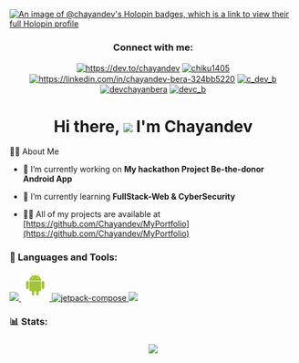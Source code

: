 
[![An image of @chayandev's Holopin badges, which is a link to view their full Holopin profile](https://holopin.me/chayandev)](https://holopin.io/@chayandev)
<div id="connection-libks" align="center">
<h3 align="center">Connect with me:</h3>
<p align="center">
<a href="https://dev.to/https://dev.to/chayandev" target="blank"><img align="center" src="https://raw.githubusercontent.com/rahuldkjain/github-profile-readme-generator/master/src/images/icons/Social/devto.svg" alt="https://dev.to/chayandev" height="30" width="40" /></a>
<a href="https://twitter.com/chiku1405" target="blank"><img align="center" src="https://raw.githubusercontent.com/rahuldkjain/github-profile-readme-generator/master/src/images/icons/Social/twitter.svg" alt="chiku1405" height="30" width="40" /></a>
<a href="https://linkedin.com/in/https://linkedin.com/in/chayandev-bera-324bb5220" target="blank"><img align="center" src="https://raw.githubusercontent.com/rahuldkjain/github-profile-readme-generator/master/src/images/icons/Social/linked-in-alt.svg" alt="https://linkedin.com/in/chayandev-bera-324bb5220" height="30" width="40" /></a>
<a href="https://instagram.com/c_dev_b" target="blank"><img align="center" src="https://raw.githubusercontent.com/rahuldkjain/github-profile-readme-generator/master/src/images/icons/Social/instagram.svg" alt="c_dev_b" height="30" width="40" /></a>
<a href="https://www.hackerrank.com/devchayanbera" target="blank"><img align="center" src="https://raw.githubusercontent.com/rahuldkjain/github-profile-readme-generator/master/src/images/icons/Social/hackerrank.svg" alt="devchayanbera" height="30" width="40" /></a>
<a href="https://www.leetcode.com/devc_b" target="blank"><img align="center" src="https://raw.githubusercontent.com/rahuldkjain/github-profile-readme-generator/master/src/images/icons/Social/leet-code.svg" alt="devc_b" height="30" width="40" /></a>
</p>
</div>
<h1 align="center"> Hi there, <img src="https://media0.giphy.com/media/hvRJCLFzcasrR4ia7z/giphy.gif?cid=790b76118a1d3ade6494047a5a889309ca38241b3ce0c20e&rid=giphy.gif&ct=s" width="40px"> I'm Chayandev</h1>
<div class="about-me>

<h2 align="left">🙋‍♂️ About Me</h2>

- 🔭 I’m currently working on **My hackathon Project Be-the-donor Android App**

- 🌱 I’m currently learning **FullStack-Web & CyberSecurity**

- 👨‍💻 All of my projects are available at [https://github.com/Chayandev/MyPortfolio](https://github.com/Chayandev/MyPortfolio)

  </div>


<h3 align="left">🚀 Languages and Tools:</h3>
<p align="left">
  <a href="https://skillicons.dev">
    <img src="https://skillicons.dev/icons?i=c,cpp,java,kotlin,javascript,html,css,nodejs,expressjs,mongodb" />
     <a href="https://developer.android.com" target="_blank" rel="noreferrer">
        <img src="https://raw.githubusercontent.com/devicons/devicon/master/icons/android/android-original-wordmark.svg" alt="android" width="50" height="50/>
    </a>
 <a href="https://developer.android.com/develop/ui/compose" target="_blank" rel="noreferrer">
        <img src="https://blogger.googleusercontent.com/img/b/R29vZ2xl/AVvXsEjC97Z8BResg5dlPqczsRCFhP6zewWX0X0e7fVPG-G7PuUZwwZVsi9OPoqJYkgqT2h0FI95SsmWzVEgpt8b8HAqFiIxZ98TFtY4lE0b8UrtVJ2HrJebRwl6C9DslsQDl9KnBIrdHS6LtkY/s1600/jetpack+compose+icon_RGB.png" alt="jetpack-compose" width="50" height="50"/>
    </a>
    <img src="https://skillicons.dev/icons?i=firebase,androidstudio,git,linux,vscode,postman,npm"/>
  </a>
</p>

<h3 align="left">📊 Stats:</h3>
<div style="display: flex; justify-content: center; align-items: center;">
  <a href="https://github.com/anuraghazra/github-readme-stats">
    <img align="center"  src="https://github-readme-stats.vercel.app/api/top-langs?username=chayandev&show_icons=true&theme=radical&layout=pie&langs_count=10&card_width=900" />
  </a
</div>


---


